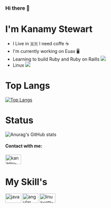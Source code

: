 ### Hi there 👋

# I'm Kanamy Stewart

+ I Live in 🇧🇷 I need coffe ☕
+ I'm currently working on Euax 🖥️
+ Learning to build Ruby and Ruby on Raills <img src="https://img.icons8.com/color/16/000000/ruby-programming-language.png"/>
+ Linux <img src="https://img.icons8.com/office/16/000000/console.png"/>

# Top Langs

   [![Top Langs](https://github-readme-stats.vercel.app/api/top-langs/?username=kanamystewart&layout=compact)](https://github.com/kanamystewart/github-readme-stats)
   
# Status

  ![Anurag's GitHub stats](https://github-readme-stats.vercel.app/api?username=kanamystewart&show_icons=true&theme=midnight-purple)

#### Contact with me:

<a href="https://www.linkedin.com/in/kanamy-stewart-862351174/" target ="_blank">
  <img align="center" alt="kanamy-linkedin" height="30" width="50" src="https://cdn.jsdelivr.net/gh/devicons/devicon/icons/linkedin/linkedin-original.svg"
   style="max-width:100%;">
</a> 

# My Skill's

<img align="center" alt="java" height="30" width="50" src="https://cdn.jsdelivr.net/gh/devicons/devicon/icons/java/java-original.svg"
   style="max-width:100%;">
   <img align="center" alt="angular" height="30" width="50" src="https://cdn.jsdelivr.net/gh/devicons/devicon/icons/angularjs/angularjs-original.svg"
   style="max-width:100%;">
   <img align="center" alt="linux-um-pinguin" height="30" width="50" src="https://cdn.jsdelivr.net/gh/devicons/devicon/icons/linux/linux-original.svg"
   style="max-width:100%;">
   

<!--
**KanamyStewart/kanamystewart** is a ✨ _special_ ✨ repository because its `README.md` (this file) appears on your GitHub profile.

Here are some ideas to get you started:

- 🔭 I’m currently working on ...
- 🌱 I’m currently learning ...
- 👯 I’m looking to collaborate on ...
- 🤔 I’m looking for help with ...
- 💬 Ask me about ...
- 📫 How to reach me: ...
- 😄 Pronouns: ...
- ⚡ Fun fact: ...
-->
